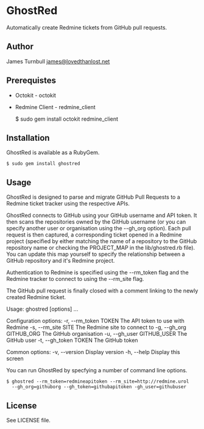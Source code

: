 GhostRed
========

Automatically create Redmine tickets from GitHub pull requests.

Author
------

James Turnbull <james@lovedthanlost.net>

Prerequistes
------------

* Octokit - octokit
* Redmine Client - redmine_client

    $ sudo gem install octokit redmine_client

Installation
------------

GhostRed is available as a RubyGem.

    $ sudo gem install ghostred

Usage
-----

GhostRed is designed to parse and migrate GitHub Pull Requests 
to a Redmine ticket tracker using the respective APIs.

GhostRed connects to GitHub using your GitHub username and API token. 
It then scans the repositories owned by the GitHub username (or you can 
specify another user or organisation using the --gh_org option). Each 
pull request is then captured, a corresponding ticket opened in a 
Redmine project (specified by either matching the name of a repository 
to the GitHub repository name or checking the PROJECT_MAP in the 
lib/ghostred.rb file).  You can update this map yourself to specify 
the relationship between a GitHub repository and it's Redmine project.

Authentication to Redmine is specified using the --rm_token flag and the 
Redmine tracker to connect to using the --rm_site flag.

The GitHub pull request is finally closed with a comment linking to the 
newly created Redmine ticket.

Usage: ghostred [options] ...

Configuration options:
    -r, --rm_token TOKEN             The API token to use with Redmine
    -s, --rm_site SITE               The Redmine site to connect to
    -g, --gh_org GITHUB_ORG          The GitHub organisation
    -u, --gh_user GITHUB_USER        The GitHub user
    -t, --gh_token TOKEN             The GitHub token

Common options:
    -v, --version                    Display version
    -h, --help                       Display this screen

You can run GhostRed by specfying a number of command line options.

    $ ghostred --rm_token=redmineapitoken --rm_site=http://redmine.urol
      --gh_org=githuborg --gh_token=githubapitoken -gh_user=githubuser

License
-------

See LICENSE file.


